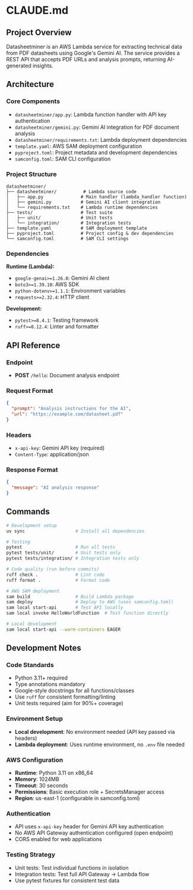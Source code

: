 # CLAUDE.md

## Project Overview

Datasheetminer is an AWS Lambda service for extracting technical data from PDF datasheets using Google's Gemini AI. The service provides a REST API that accepts PDF URLs and analysis prompts, returning AI-generated insights.

## Architecture

### Core Components

- `datasheetminer/app.py`: Lambda function handler with API key authentication
- `datasheetminer/gemini.py`: Gemini AI integration for PDF document analysis
- `datasheetminer/requirements.txt`: Lambda deployment dependencies
- `template.yaml`: AWS SAM deployment configuration
- `pyproject.toml`: Project metadata and development dependencies
- `samconfig.toml`: SAM CLI configuration

### Project Structure

```
datasheetminer/
├── datasheetminer/          # Lambda source code
│   ├── app.py              # Main handler (lambda_handler function)
│   ├── gemini.py           # Gemini AI client integration
│   └── requirements.txt    # Lambda runtime dependencies
├── tests/                  # Test suite
│   ├── unit/               # Unit tests
│   └── integration/        # Integration tests
├── template.yaml           # SAM deployment template
├── pyproject.toml          # Project config & dev dependencies
└── samconfig.toml          # SAM CLI settings
```

### Dependencies

**Runtime (Lambda):**
- `google-genai>=1.26.0`: Gemini AI client
- `boto3>=1.39.10`: AWS SDK
- `python-dotenv>=1.1.1`: Environment variables
- `requests>=2.32.4`: HTTP client

**Development:**
- `pytest>=8.4.1`: Testing framework
- `ruff>=0.12.4`: Linter and formatter

## API Reference

### Endpoint
- **POST** `/hello`: Document analysis endpoint

### Request Format
```json
{
  "prompt": "Analysis instructions for the AI",
  "url": "https://example.com/datasheet.pdf"
}
```

### Headers
- `x-api-key`: Gemini API key (required)
- `Content-Type`: application/json

### Response Format
```json
{
  "message": "AI analysis response"
}
```

## Commands

```bash
# Development setup
uv sync                   # Install all dependencies

# Testing
pytest                    # Run all tests
pytest tests/unit/        # Unit tests only
pytest tests/integration/ # Integration tests only

# Code quality (run before commits)
ruff check .              # Lint code
ruff format .             # Format code

# AWS SAM deployment
sam build                 # Build Lambda package
sam deploy                # Deploy to AWS (uses samconfig.toml)
sam local start-api       # Test API locally
sam local invoke HelloWorldFunction  # Test function directly

# Local development
sam local start-api --warm-containers EAGER
```

## Development Notes

### Code Standards
- Python 3.11+ required
- Type annotations mandatory
- Google-style docstrings for all functions/classes
- Use `ruff` for consistent formatting/linting
- Unit tests required (aim for 90%+ coverage)

### Environment Setup
- **Local development**: No environment needed (API key passed via headers)
- **Lambda deployment**: Uses runtime environment, no `.env` file needed

### AWS Configuration
- **Runtime**: Python 3.11 on x86_64
- **Memory**: 1024MB
- **Timeout**: 30 seconds
- **Permissions**: Basic execution role + SecretsManager access
- **Region**: us-east-1 (configurable in samconfig.toml)

### Authentication
- API uses `x-api-key` header for Gemini API key authentication
- No AWS API Gateway authentication configured (open endpoint)
- CORS enabled for web applications

### Testing Strategy
- Unit tests: Test individual functions in isolation
- Integration tests: Test full API Gateway → Lambda flow
- Use pytest fixtures for consistent test data